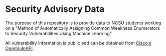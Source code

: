 # Security Advisory Data
The purpose of this repository is to provide data to NCSU students working on a "Method of Automatically Assigning Common Weakness Enumerators to Security Vulnerabilities Using Machine Learning"

All vulnerability information is public and can be obtained from [Cisco's OpenVulnAPI](https://developer.cisco.com/psirt/).
